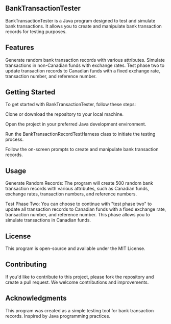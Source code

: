 ## BankTransactionTester
BankTransactionTester is a Java program designed to test and simulate bank transactions. It allows you to create and manipulate bank transaction records for testing purposes.

## Features
Generate random bank transaction records with various attributes.
Simulate transactions in non-Canadian funds with exchange rates.
Test phase two to update transaction records to Canadian funds with a fixed exchange rate, transaction number, and reference number.
## Getting Started
To get started with BankTransactionTester, follow these steps:

Clone or download the repository to your local machine.

Open the project in your preferred Java development environment.

Run the BankTransactionRecordTestHarness class to initiate the testing process.

Follow the on-screen prompts to create and manipulate bank transaction records.

## Usage
Generate Random Records: The program will create 500 random bank transaction records with various attributes, such as Canadian funds, exchange rates, transaction numbers, and reference numbers.

Test Phase Two: You can choose to continue with "test phase two" to update all transaction records to Canadian funds with a fixed exchange rate, transaction number, and reference number. This phase allows you to simulate transactions in Canadian funds.

## License
This program is open-source and available under the MIT License.

## Contributing
If you'd like to contribute to this project, please fork the repository and create a pull request. We welcome contributions and improvements.

## Acknowledgments
This program was created as a simple testing tool for bank transaction records.
Inspired by Java programming practices.
